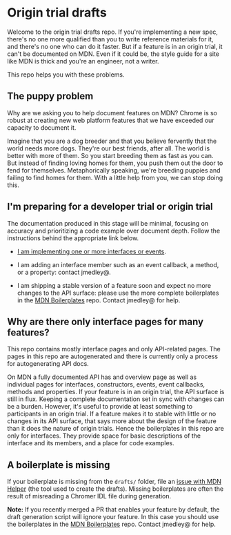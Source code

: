 # Origin trial drafts

Welcome to the origin trial drafts repo. If you're implementing a new spec, there's no one more qualified than you to write reference materials for it, and there's no one who can do it faster. But if a feature is in an origin trial, it can't be documented on MDN. Even if it could be, the style guide for a site like MDN is thick and you're an engineer, not a writer. 

This repo helps you with these problems. 

## The puppy problem

Why are we asking you to help document features on MDN? Chrome is so robust at creating new web platform features that we have exceeded our capacity to document it.  

Imagine that you are a dog breeder and that you believe fervently that the world needs more dogs. They're our best friends, after all. The world is better with more of them. So you start breeding them as fast as you can. But instead of finding loving homes for them, you push them out the door to fend for themselves. Metaphorically speaking, we're breeding puppies and failing to find homes for them. With a little help from you, we can stop doing this.

## I'm preparing for a developer trial or origin trial

The documentation produced in this stage will be minimal, focusing on accuracy and prioritizing a code example over document depth. Follow the instructions behind the appropriate link below. 

* [I am implementing one or more interfaces or events](./api-instructions.md).

* I am adding an interface member such as an event callback, a method, or a property: contact jmedley@.

* I am shipping a stable version of a feature soon and expect no more changes to the API surface: please use the more complete boilerplates in the [MDN Boilerplates](https://github.com/jpmedley/mdn-boilerplates) repo. Contact jmedley@ for help.

## Why are there only interface pages for many features?

This repo contains mostly interface pages and only API-related pages. The pages in this repo are autogenerated and there is currently only a process for autogenerating API docs.

On MDN a fully documented API has and overview page as well as individual pages for interfaces, constructors, events, event callbacks, methods and properties. If your feature is in an origin trial, the API surface is still in flux. Keeping a complete documentation set in sync with changes can be a burden. However, it's useful to provide at least something to participants in an origin trial. If a feature makes it to stable with little or no changes in its API surface, that says more about the design of the feature than it does the nature of origin trials. Hence the boilerplates in this repo are only for interfaces. They provide space for basic descriptions of the interface and its members, and a place for code examples.

## A boilerplate is missing

If your boilerplate is missing from the `drafts/` folder, file an [issue with MDN Helper](https://github.com/jpmedley/mdn-helper/issues) (the tool used to create the drafts). Missing boilerplates are often the result of misreading a Chromer IDL file during generation.

**Note:** If you recently merged a PR that enables your feature by default, the draft generation script will ignore your feature. In this case you should use the boilerplates in the [MDN Boilerplates](https://github.com/jpmedley/mdn-boilerplates) repo. Contact jmedley@ for help.
